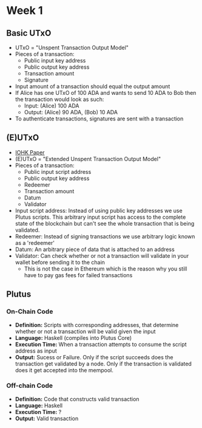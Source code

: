 # Week 1
## Basic UTxO
- UTxO = "Unspent Transaction Output Model"
- Pieces of a transaction:
  - Public input key address
  - Public output key address
  - Transaction amount
  - Signature
- Input amount of a transaction should equal the output amount
- If Alice has one UTxO of 100 ADA and wants to send 10 ADA to Bob then the transaction would look as such:
  - Input: (Alice) 100 ADA
  - Output: (Alice) 90 ADA, (Bob) 10 ADA
- To authenticate transactions, signatures are sent with a transaction

## (E)UTxO
- [IOHK Paper](https://api.zotero.org/groups/478201/items/T24L95MI/file/view?key=Qcjdk4erSuUZ8jvAah59Asef)
- (E)UTxO = "Extended Unspent Transaction Output Model"
- Pieces of a transaction:
  - Public input script address
  - Public output key address
  - Redeemer
  - Transaction amount
  - Datum
  - Validator
- Input script address: Instead of using public key addresses we use Plutus scripts. This arbitrary input script has access to the complete state of the blockchain but can't see the whole transaction that is being validated.
- Redeemer: Instead of signing transactions we use arbitrary logic known as a 'redeemer'
- Datum: An arbitrary piece of data that is attached to an address
- Validator: Can check whether or not a transaction will validate in your wallet before sending it to the chain
  - This is not the case in Ethereum which is the reason why you still have to pay gas fees for failed transactions

## Plutus
### On-Chain Code
- **Definition:** Scripts with corresponding addresses, that determine whether or not a transaction will be valid given the input
- **Language:** Haskell (compiles into Plutus Core)
- **Execution Time:** When a transaction attempts to consume the script address as input
- **Output:** Sucess or Failure. Only if the script succeeds does the transaction get validated by a node. Only if the transaction is validated does it get accepted into the mempool.

### Off-chain Code
- **Definition:** Code that constructs valid transaction
- **Language:** Haskell
- **Execution Time:** ?
- **Output:** Valid transaction




